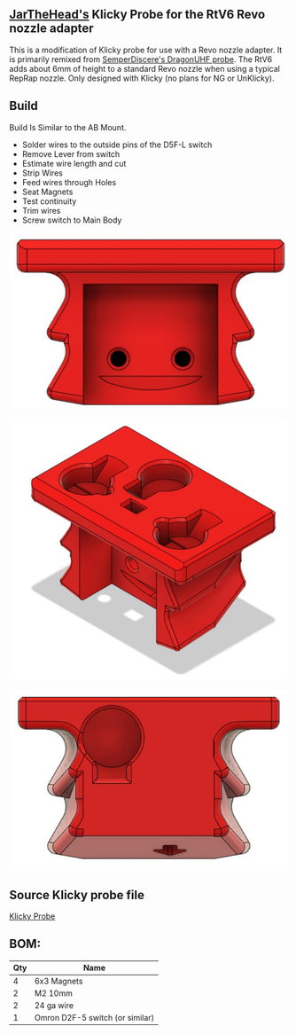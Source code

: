 ## [JarTheHead's](https://github.com/JarTheHead) Klicky Probe for the RtV6 Revo nozzle adapter
This is a modification of Klicky probe for use with a Revo nozzle adapter. It is primarily remixed from [SemperDiscere's DragonUHF probe](https://github.com/JarTheHead/Klicky-Probe/tree/main/Usermods/SemperDiscere). The RtV6 adds about 6mm of height to a standard Revo nozzle when using a typical RepRap nozzle. Only designed with Klicky (no plans for NG or UnKlicky).


## Build
Build Is Similar to the AB Mount. 
- Solder wires to the outside pins of the D5F-L switch
- Remove Lever from switch
- Estimate wire length and cut
- Strip Wires
- Feed wires through Holes
- Seat Magnets
- Test continuity
- Trim wires
- Screw switch to Main Body

![Klicky probe Front](./Photos/Probe_RtV6_Front.JPG)

![Klicky probe 3/4](./Photos/Probe_RtV6_Corner.JPG)

![Klicky probe Rear](./Photos/Probe_RtV6_Rear.JPG)
## Source Klicky probe file
[Klicky Probe](../../CAD/KlickyProbe_v2_v59.step)


## BOM:
| Qty | Name                                                    |
| --- | ------------------------------------------------------- |
| 4 | 6x3 Magnets |
| 2 | M2 10mm |
| 2 | 24 ga wire |
| 1 | Omron D2F-5 switch (or similar) |